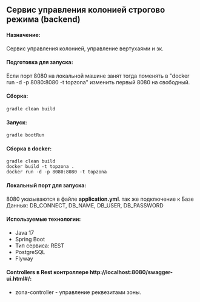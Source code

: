 ## Cервис управления колонией строгово режима (backend)
#### Назначение:
Cервис управления колонией, управление вертухаями и зк.
#### Подготовка для запуска:
Если порт 8080 на локальной машине занят тогда поменять в "docker run -d -p 8080:8080 -t topzona" изменить первый 8080 на свободный.

#### Сборка:
```
gradle clean build
```
#### Запуск:
```
gradle bootRun
```
#### Сборка в docker:
```
gradle clean build
docker build -t topzona .
docker run -d -p 8080:8080 -t topzona
```
#### Локальный порт для запуска:
8080 указываются в файле **application.yml**.
так же подключение к Базе Данных: DB_CONNECT, DB_NAME, DB_USER, DB_PASSWORD
#### Используемые технологии:
* Java 17
* Spring Boot
* Тип сервиса: REST
* PostgreSQL
* Flyway
#### Controllers в Rest контроллере http://localhost:8080/swagger-ui.html#/:
* zona-controller - управление реквезитами зоны.